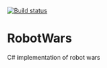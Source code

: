 [![Build status](https://ci.appveyor.com/api/projects/status/qvcowj7f69eipqst?svg=true)](https://ci.appveyor.com/project/emmekappa/robotwars)

# RobotWars
C# implementation of robot wars
